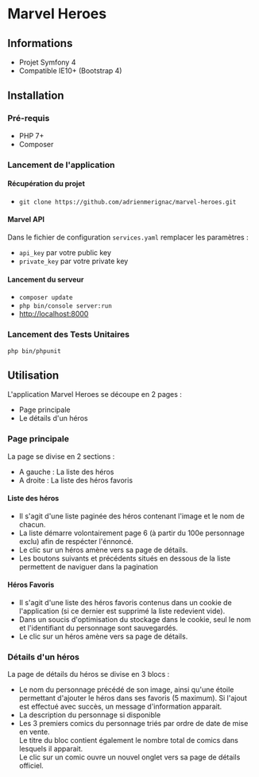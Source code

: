 # Marvel Heroes

## Informations
- Projet Symfony 4
- Compatible IE10+ (Bootstrap 4)

## Installation

### Pré-requis
- PHP 7+
- Composer

### Lancement de l'application

#### Récupération du projet
- `git clone https://github.com/adrienmerignac/marvel-heroes.git`

#### Marvel API
Dans le fichier de configuration `services.yaml` remplacer les paramètres :
- `api_key` par votre public key
- `private_key` par votre private key

#### Lancement du serveur
- `composer update`
- `php bin/console server:run`
- [http://localhost:8000](http://localhost:8000)

### Lancement des Tests Unitaires
`php bin/phpunit`

## Utilisation

L'application Marvel Heroes se découpe en 2 pages :
- Page principale
- Le détails d'un héros

### Page principale
La page se divise en 2 sections :
- A gauche : La liste des héros
- A droite : La liste des héros favoris

#### Liste des héros
- Il s'agit d'une liste paginée des héros contenant l'image et le nom de chacun.  
- La liste démarre volontairement page 6 (à partir du 100e personnage exclu) afin de respécter l'énnoncé.
- Le clic sur un héros amène vers sa page de détails.
- Les boutons suivants et précédents situés en dessous de la liste permettent de naviguer dans la pagination

#### Héros Favoris
- Il s'agit d'une liste des héros favoris contenus dans un cookie de l'application (si ce dernier est supprimé la liste redevient vide).
- Dans un soucis d'optimisation du stockage dans le cookie, seul le nom et l'identifiant du personnage sont sauvegardés.
- Le clic sur un héros amène vers sa page de détails.

### Détails d'un héros
La page de détails du héros se divise en 3 blocs :
- Le nom du personnage précédé de son image, ainsi qu'une étoile permettant d'ajouter le héros dans ses favoris (5 maximum). Si l'ajout est effectué avec succès, un message d'information apparait.
- La description du personnage si disponible
- Les 3 premiers comics du personnage triés par ordre de date de mise en vente.  
Le titre du bloc contient également le nombre total de comics dans lesquels il apparait.  
Le clic sur un comic ouvre un nouvel onglet vers sa page de détails officiel.